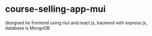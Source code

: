 # course-selling-app-mui
designed he frontend using mui and react js, backend with express js, database is MongoDB
